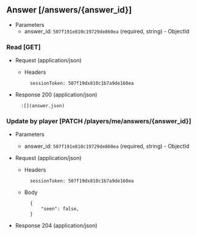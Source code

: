 ## Answer [/answers/{answer_id}]

+ Parameters
    + answer_id: `507f191e810c19729de860ea` (required, string) - ObjectId

### Read [GET]

+ Request (application/json)

    + Headers

            sessionToken: 507f19dx810c1b7a9de160ea

+ Response 200 (application/json)

        :[](answer.json)

### Update by player [PATCH /players/me/answers/{answer_id}]

+ Parameters
    + answer_id: `507f191e810c19729de860ea` (required, string) - ObjectId

+ Request (application/json)

    + Headers

            sessionToken: 507f19dx810c1b7a9de160ea

    + Body

            {
                "seen": false,
            }

+ Response 204 (application/json)
